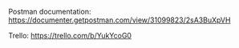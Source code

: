 Postman documentation:
https://documenter.getpostman.com/view/31099823/2sA3BuXpVH

Trello:
https://trello.com/b/YukYcoG0